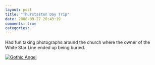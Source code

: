 ```yaml
---
layout: post
title: "Thurstaston Day Trip"
date: 2008-09-27 20:43:19
comments: true
categories: 
---
```


Had fun taking photographs around the church where the owner of the White Star Line ended up being buried.

<a href="http://www.flickr.com/photos/donch/2895619401/" title="Gothic Angel by Donovan Hide, on Flickr"><img src="http://farm4.static.flickr.com/3125/2895619401_c1bf629f97.jpg" alt="Gothic Angel" /></a>
